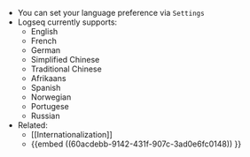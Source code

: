 - You can set your language preference via `Settings`
- Logseq currently supports:
	- English
	- French
	- German
	- Simplified Chinese
	- Traditional Chinese
	- Afrikaans
	- Spanish
	- Norwegian
	- Portugese
	- Russian
- Related:
	- [[Internationalization]]
	- {{embed ((60acdebb-9142-431f-907c-3ad0e6fc0148)) }}

